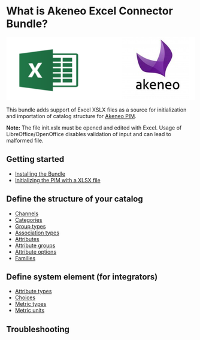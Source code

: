# What is Akeneo Excel Connector Bundle?

![Logo ExcelConnector](/Resources/doc/pictures/akeneo_excel.png)

This bundle adds support of Excel XSLX files as a source for initialization and importation of catalog structure for [Akeneo PIM](https://github.com/akeneo/pim-community-standard).

**Note:** The file init.xslx must be opened and edited with Excel. Usage of LibreOffice/OpenOffice disables validation of input and can lead to malformed file.


## Getting started
* [Installing the Bundle](Getting-started.md#installing-the-bundle)
* [Initializing the PIM with a XLSX file](Getting-started.md#initializing-the-pim-with-a-xlsx-file)

## Define the structure of your catalog
* [Channels](Channels-tab.md)
* [Categories](Categories-tab.md)
* [Group types](Group-types.md)
* [Association types](Association-type-tab.md)
* [Attributes](Attributes.md)
* [Attribute groups](Attribute-groups.md)
* [Attribute options](Options-tab.md)
* [Families](Families.md)

## Define system element (for integrators)
* [Attribute types](Attribute-types.md)
* [Choices](Choices-tab.md)
* [Metric types](Metric-types.md)
* [Metric units](Metric-units.md)

## Troubleshooting
